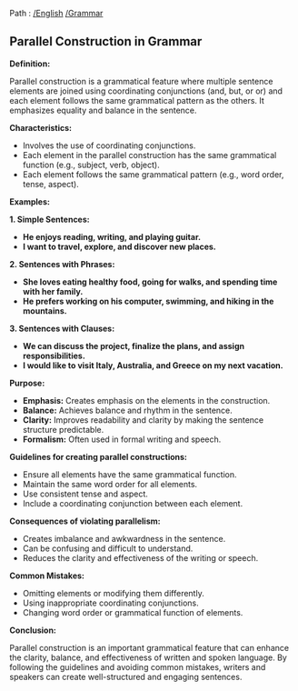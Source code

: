 Path : [/English](../../index.md) [/Grammar](../index.md)
## Parallel Construction in Grammar

**Definition:**

Parallel construction is a grammatical feature where multiple sentence elements are joined using coordinating conjunctions (and, but, or or) and each element follows the same grammatical pattern as the others. It emphasizes equality and balance in the sentence.

**Characteristics:**

- Involves the use of coordinating conjunctions.
- Each element in the parallel construction has the same grammatical function (e.g., subject, verb, object).
- Each element follows the same grammatical pattern (e.g., word order, tense, aspect).

**Examples:**

**1. Simple Sentences:**

- **He enjoys reading, writing, and playing guitar.**
- **I want to travel, explore, and discover new places.**

**2. Sentences with Phrases:**

- **She loves eating healthy food, going for walks, and spending time with her family.**
- **He prefers working on his computer, swimming, and hiking in the mountains.**

**3. Sentences with Clauses:**

- **We can discuss the project, finalize the plans, and assign responsibilities.**
- **I would like to visit Italy, Australia, and Greece on my next vacation.**

**Purpose:**

- **Emphasis:** Creates emphasis on the elements in the construction.
- **Balance:** Achieves balance and rhythm in the sentence. 
- **Clarity:** Improves readability and clarity by making the sentence structure predictable.
- **Formalism:** Often used in formal writing and speech.


**Guidelines for creating parallel constructions:**

- Ensure all elements have the same grammatical function.
- Maintain the same word order for all elements.
- Use consistent tense and aspect.
- Include a coordinating conjunction between each element.


**Consequences of violating parallelism:**

- Creates imbalance and awkwardness in the sentence.
- Can be confusing and difficult to understand. 
- Reduces the clarity and effectiveness of the writing or speech.

**Common Mistakes:**

- Omitting elements or modifying them differently.
- Using inappropriate coordinating conjunctions.
- Changing word order or grammatical function of elements.


**Conclusion:**

Parallel construction is an important grammatical feature that can enhance the clarity, balance, and effectiveness of written and spoken language. By following the guidelines and avoiding common mistakes, writers and speakers can create well-structured and engaging sentences.
